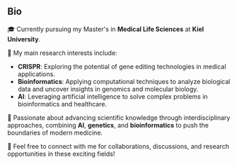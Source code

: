 ## Bio

🎓 Currently pursuing my Master's in **Medical Life Sciences** at **Kiel University**.

🔬 My main research interests include:
- **CRISPR**: Exploring the potential of gene editing technologies in medical applications.
- **Bioinformatics**: Applying computational techniques to analyze biological data and uncover insights in genomics and molecular biology.
- **AI**: Leveraging artificial intelligence to solve complex problems in bioinformatics and healthcare.

🌱 Passionate about advancing scientific knowledge through interdisciplinary approaches, combining **AI**, **genetics**, and **bioinformatics** to push the boundaries of modern medicine.

💬 Feel free to connect with me for collaborations, discussions, and research opportunities in these exciting fields!
